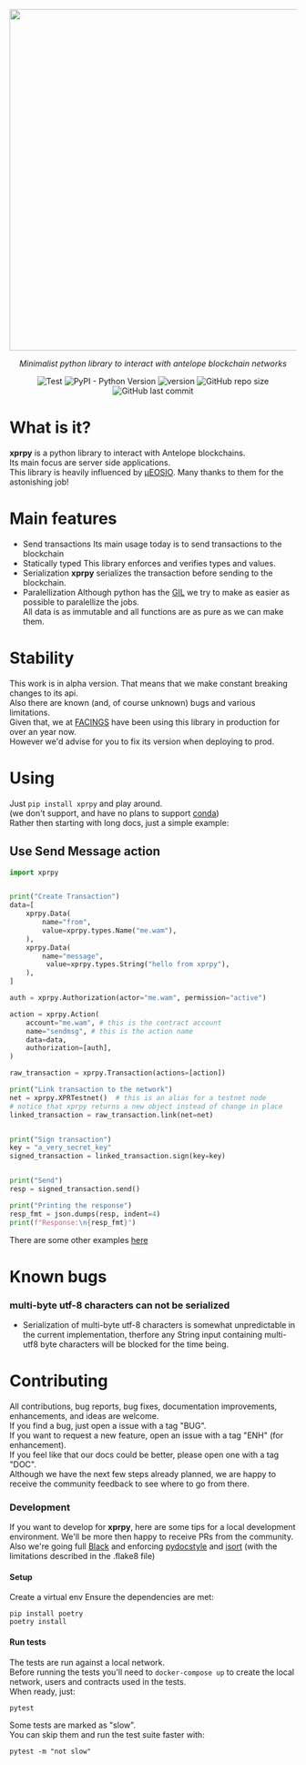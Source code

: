 <div align="center">
    
<p align="center">
  <img width="600" src="https://miro.medium.com/max/1400/1*5KEvJB1UBBsk_1ZTBtJfJA.png">
</p>
    
*Minimalist python library to interact with antelope blockchain networks*
 
![Test](https://github.com/FACINGS/xprpy/actions/workflows/main_workflow.yml/badge.svg)
![PyPI - Python Version](https://img.shields.io/pypi/pyversions/xprpy)
![version](https://img.shields.io/pypi/v/xprpy)
![GitHub repo size](https://img.shields.io/github/repo-size/facings/xprpy)
![GitHub last commit](https://img.shields.io/github/last-commit/facings/xprpy)

</div>

# What is it?
**xprpy** is a python library to interact with Antelope blockchains.  
Its main focus are server side applications.  
This library is heavily influenced by [µEOSIO](https://github.com/EOSArgentina/ueosio). Many thanks to them for the astonishing job!  


# Main features
- Send transactions
Its main usage today is to send transactions to the blockchain
- Statically typed
This library enforces and verifies types and values.
- Serialization
**xprpy** serializes the transaction before sending to the blockchain. 
- Paralellization
Although python has the [GIL](https://realpython.com/python-gil/) we try to make as easier as possible to paralellize the jobs.  
All data is as immutable and all functions are as pure as we can make them.  


# Stability
This work is in alpha version. That means that we make constant breaking changes to its api.  
Also there are known (and, of course unknown) bugs and various limitations.  
Given that, we at [FACINGS](https://facings.io/) have been using this library in production for over an year now.  
However we'd advise for you to fix its version when deploying to prod.  


# Using
Just `pip install xprpy` and play around.  
(we don't support, and have no plans to support [conda](https://docs.conda.io/en/latest/))  
Rather then starting with long docs, just a simple example:  


## Use Send Message action
```python
import xprpy


print("Create Transaction")
data=[
    xprpy.Data(
        name="from",
        value=xprpy.types.Name("me.wam"), 
    ),
    xprpy.Data(
        name="message",
         value=xprpy.types.String("hello from xprpy"),
    ),
]

auth = xprpy.Authorization(actor="me.wam", permission="active")

action = xprpy.Action(
    account="me.wam", # this is the contract account
    name="sendmsg", # this is the action name
    data=data,
    authorization=[auth],
)

raw_transaction = xprpy.Transaction(actions=[action])

print("Link transaction to the network")
net = xprpy.XPRTestnet()  # this is an alias for a testnet node
# notice that xprpy returns a new object instead of change in place
linked_transaction = raw_transaction.link(net=net)


print("Sign transaction")
key = "a_very_secret_key"
signed_transaction = linked_transaction.sign(key=key)


print("Send")
resp = signed_transaction.send()

print("Printing the response")
resp_fmt = json.dumps(resp, indent=4)
print(f"Response:\n{resp_fmt}")
```

There are some other examples [here](./examples)


# Known bugs
### multi-byte utf-8 characters can not be serialized
- Serialization of multi-byte utf-8 characters is somewhat unpredictable in the current implementation, therfore any String input containing multi-utf8 byte characters will be blocked for the time being.


# Contributing
All contributions, bug reports, bug fixes, documentation improvements, enhancements, and ideas are welcome.  
If you find a bug, just open a issue with a tag "BUG".  
If you want to request a new feature, open an issue with a tag "ENH" (for enhancement).  
If you feel like that our docs could be better, please open one with a tag "DOC".  
Although we have the next few steps already planned, we are happy to receive the community feedback to see where to go from there.  


### Development
If you want to develop for **xprpy**, here are some tips for a local development environment.
We'll be more then happy to receive PRs from the community.
Also we're going full [Black](https://black.readthedocs.io/en/stable/) and enforcing [pydocstyle](http://www.pydocstyle.org/en/stable/) and [isort](https://pypi.org/project/isort/) (with the limitations described in the .flake8 file)

#### Setup
Create a virtual env
Ensure the dependencies are met:
```
pip install poetry
poetry install
```

#### Run tests
The tests are run against a local network.  
Before running the tests you'll need to `docker-compose up` to create the local network, users and contracts used in the tests.  
When ready, just:
```
pytest
```
Some tests are marked as "slow".  
You can skip them and run the test suite faster with:
```
pytest -m "not slow"
```



